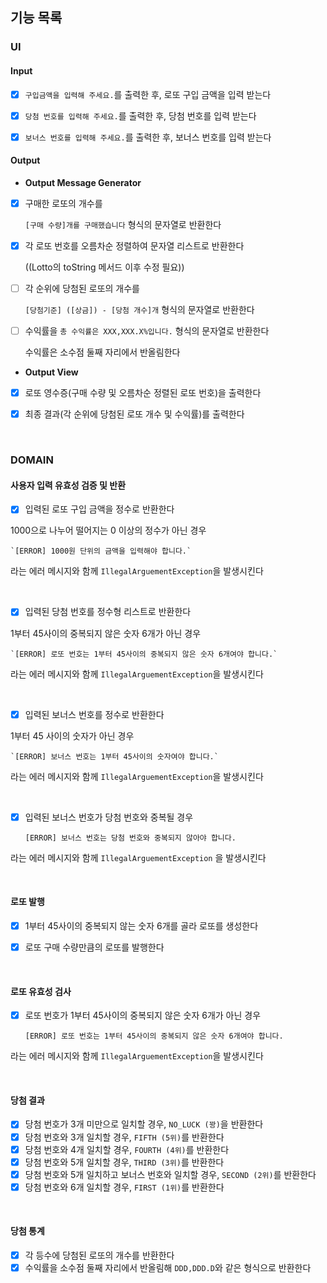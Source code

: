 ## 기능 목록

### UI

#### Input
- [x] `구입금액을 입력해 주세요.`를 출력한 후, 로또 구입 금액을 입력 받는다
- [x] `당첨 번호를 입력해 주세요.`를 출력한 후, 당첨 번호를 입력 받는다
- [x] `보너스 번호를 입력해 주세요.`를 출력한 후, 보너스 번호를 입력 받는다


#### Output

- **Output Message Generator**


- [x] 구매한 로또의 개수를

    `[구매 수량]개를 구매했습니다` 형식의 문자열로 반환한다


- [x] 각 로또 번호를 오름차순 정렬하여 문자열 리스트로 반환한다

  ((Lotto의 toString 메서드 이후 수정 필요))

- [ ] 각 순위에 당첨된 로또의 개수를

    `[당첨기준] ([상금]) - [당첨 개수]개` 형식의 문자열로 반환한다


- [ ] 수익률을 `총 수익률은 XXX,XXX.X%입니다.` 형식의 문자열로 반환한다
  
    수익률은 소수점 둘째 자리에서 반올림한다


- **Output View**


- [x] 로또 영수증(구매 수량 및 오름차순 정렬된 로또 번호)을 출력한다
- [x] 최종 결과(각 순위에 당첨된 로또 개수 및 수익률)를 출력한다


<br>

### DOMAIN

#### 사용자 입력 유효성 검증 및 반환

- [x] 입력된 로또 구입 금액을 정수로 반환한다

  
1000으로 나누어 떨어지는 0 이상의 정수가 아닌 경우

    `[ERROR] 1000원 단위의 금액을 입력해야 합니다.`

라는 에러 메시지와 함께 `IllegalArguementException`을 발생시킨다

<br>

- [x] 입력된 당첨 번호를 정수형 리스트로 반환한다
  
1부터 45사이의 중복되지 않은 숫자 6개가 아닌 경우

    `[ERROR] 로또 번호는 1부터 45사이의 중복되지 않은 숫자 6개여야 합니다.` 
  
라는 에러 메시지와 함께 `IllegalArguementException`을 발생시킨다


<br>

- [x] 입력된 보너스 번호를 정수로 반환한다
  
1부터 45 사이의 숫자가 아닌 경우 

    `[ERROR] 보너스 번호는 1부터 45사이의 숫자여야 합니다.` 

라는 에러 메시지와 함께 `IllegalArguementException`을 발생시킨다


<br>

- [x] 입력된 보너스 번호가 당첨 번호와 중복될 경우


    `[ERROR] 보너스 번호는 당첨 번호와 중복되지 않아야 합니다.` 
  
라는 에러 메시지와 함께 `IllegalArguementException` 을 발생시킨다

<br>

#### 로또 발행

- [x] 1부터 45사이의 중복되지 않는 숫자 6개를 골라 로또를 생성한다

- [x] 로또 구매 수량만큼의 로또를 발행한다


<br>

#### 로또 유효성 검사

- [x] 로또 번호가 1부터 45사이의 중복되지 않은 숫자 6개가 아닌 경우


    `[ERROR] 로또 번호는 1부터 45사이의 중복되지 않은 숫자 6개여야 합니다.` 

라는 에러 메시지와 함께 `IllegalArguementException`을 발생시킨다

<br>

#### 당첨 결과
- [x] 당첨 번호가 3개 미만으로 일치할 경우, `NO_LUCK (꽝)`을 반환한다
- [x] 당첨 번호와 3개 일치할 경우, `FIFTH (5위)`를 반환한다
- [x] 당첨 번호와 4개 일치할 경우, `FOURTH (4위)`를 반환한다
- [x] 당첨 번호와 5개 일치할 경우, `THIRD (3위)`를 반환한다
- [x] 당첨 번호와 5개 일치하고 보너스 번호와 일치할 경우, `SECOND (2위)`를 반환한다
- [x] 당첨 번호와 6개 일치할 경우, `FIRST (1위)`를 반환한다

<br>

#### 당첨 통계
- [x] 각 등수에 당첨된 로또의 개수를 반환한다
- [x] 수익률을 소수점 둘째 자리에서 반올림해 `DDD,DDD.D`와 같은 형식으로 반환한다
